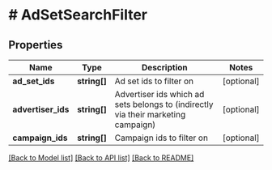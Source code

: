 # # AdSetSearchFilter

## Properties

Name | Type | Description | Notes
------------ | ------------- | ------------- | -------------
**ad_set_ids** | **string[]** | Ad set ids to filter on | [optional]
**advertiser_ids** | **string[]** | Advertiser ids which ad sets belongs to (indirectly via their marketing campaign) | [optional]
**campaign_ids** | **string[]** | Campaign ids to filter on | [optional]

[[Back to Model list]](../../README.md#models) [[Back to API list]](../../README.md#endpoints) [[Back to README]](../../README.md)
